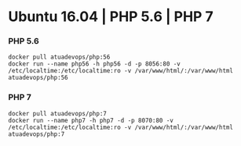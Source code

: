# Ubuntu 16.04 | PHP 5.6 | PHP 7

### PHP 5.6

    docker pull atuadevops/php:56
    docker run --name php56 -h php56 -d -p 8056:80 -v /etc/localtime:/etc/localtime:ro -v /var/www/html/:/var/www/html atuadevops/php:56


### PHP 7

    docker pull atuadevops/php:7
    docker run --name php7 -h php7 -d -p 8070:80 -v /etc/localtime:/etc/localtime:ro -v /var/www/html/:/var/www/html atuadevops/php:7
